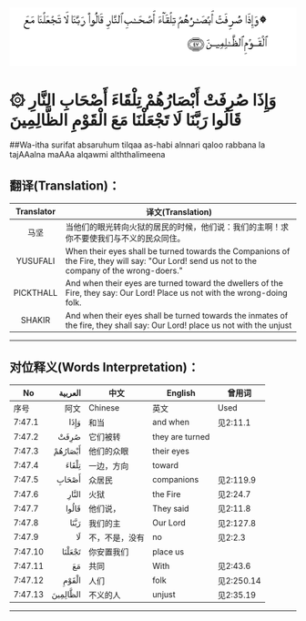 ![007:047](images/007_047.gif)

# ۞ وَإِذَا صُرِفَتْ أَبْصَارُهُمْ تِلْقَاءَ أَصْحَابِ النَّارِ قَالُوا رَبَّنَا لَا تَجْعَلْنَا مَعَ الْقَوْمِ الظَّالِمِينَ 

##Wa-itha surifat absaruhum tilqaa as-habi alnnari qaloo rabbana la tajAAalna maAAa alqawmi alththalimeena 

## 翻译(Translation)：

| Translator | 译文(Translation)                                            |
| :--------: | ------------------------------------------------------------ |
|    马坚    | 当他们的眼光转向火狱的居民的时候，他们说：我们的主啊！求你不要使我们与不义的民众同住。 |
|  YUSUFALI  | When their eyes shall be turned towards the Companions of the Fire, they will say: "Our Lord! send us not to the company of the wrong-doers." |
| PICKTHALL  | And when their eyes are turned toward the dwellers of the Fire, they say: Our Lord! Place us not with the wrong-doing folk. |
|   SHAKIR   | And when their eyes shall be turned towards the inmates of the fire, they shall say: Our Lord! place us not with the unjust |

---

## 对位释义(Words Interpretation)：

| No   | العربية | 中文    | English | 曾用词 |
| ---- | ------: | ------- | ------- | ------ |
| 序号 |    阿文 | Chinese | 英文    | Used   |
| 7:47.1  | وَإِذَا     | 和当           | and when        | 见2:11.1   |
| 7:47.2  | صُرِفَتْ     | 它们被转       | they are turned |            |
| 7:47.3  | أَبْصَارُهُمْ  | 他们的众眼     | their eyes      |            |
| 7:47.4  | تِلْقَاءَ    | 一边，方向     | toward          |            |
| 7:47.5  | أَصْحَابِ    | 众居民         | companions      | 见2:119.9  |
| 7:47.6  | النَّارِ    | 火狱           | the Fire        | 见2:24.7   |
| 7:47.7  | قَالُوا    | 他们说，       | They said       | 见2:11.8   |
| 7:47.8  | رَبَّنَا     | 我们的主       | Our Lord        | 见2:127.8  |
| 7:47.9  | لَا       | 不，不是，没有 | no              | 见2:2.3    |
| 7:47.10 | تَجْعَلْنَا   | 你安置我们     | place us        |            |
| 7:47.11 | مَعَ       | 共同           | With            | 见2:43.6   |
| 7:47.12 | الْقَوْمِ    | 人们           | folk            | 见2:250.14 |
| 7:47.13 | الظَّالِمِينَ | 不义的人       | unjust          | 见2:35.19  |

---